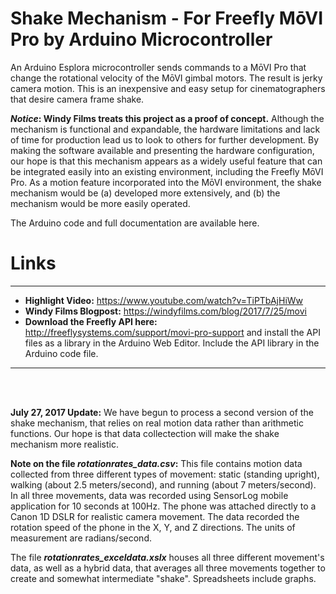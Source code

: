 # Shake Mechanism - For Freefly MōVI Pro by Arduino Microcontroller

An Arduino Esplora microcontroller sends commands to a MōVI Pro that change the rotational velocity of the MōVI gimbal motors. The result is jerky camera motion. This is an inexpensive and easy setup for cinematographers that desire camera frame shake. 

***Notice*: Windy Films treats this project as a proof of concept.** Although the mechanism is functional and expandable, the hardware limitations and lack of time for production lead us to look to others for further development. By making the software available and presenting the hardware configuration, our hope is that this mechanism appears as a widely useful feature that can be integrated easily into an existing environment, including the Freefly MōVI Pro. As a motion feature incorporated into the MōVI environment, the shake mechanism would be (a) developed more extensively, and (b) the mechanism would be more easily operated.

The Arduino code and full documentation are available here.

# Links
-----
- **Highlight Video:** https://www.youtube.com/watch?v=TiPTbAjHiWw
- **Windy Films Blogpost:** https://windyfilms.com/blog/2017/7/25/movi
- **Download the Freefly API here:** http://freeflysystems.com/support/movi-pro-support and install the API files as a library in the Arduino Web Editor. Include the API library in the Arduino code file. 
-----
<br/>
<br/>

**July 27, 2017 Update:** We have begun to process a second version of the shake mechanism, that relies on real motion data rather than arithmetic functions. Our hope is that data collectection will make the shake mechanism more realistic.

**Note on the file *rotationrates_data.csv*:** This file contains motion data collected from three different types of movement: static (standing upright), walking (about 2.5 meters/second), and running (about 7 meters/second). In all three movements, data was recorded using SensorLog mobile application for 10 seconds at 100Hz. The phone was attached directly to a Canon 1D DSLR for realistic camera movement. The data recorded the rotation speed of the phone in the X, Y, and Z directions. The units of measurement are radians/second.

The file ***rotationrates_exceldata.xslx*** houses all three different movement's data, as well as a hybrid data, that averages all three movements together to create and somewhat intermediate "shake". Spreadsheets include graphs.





